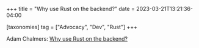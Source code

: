 +++
title = "Why use Rust on the backend?"
date = 2023-03-21T13:21:36-04:00

[taxonomies]
tag = ["Advocacy", "Dev", "Rust"]
+++

Adam Chalmers: [Why use Rust on the backend?](https://blog.adamchalmers.com/why-rust-on-backend/)

<!-- more -->
